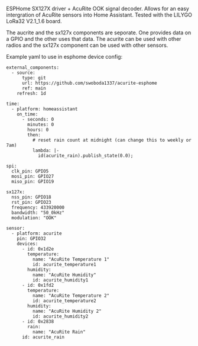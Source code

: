 ESPHome SX127X driver + AcuRite OOK signal decoder. Allows for an easy intergration of AcuRite sensors into Home Assistant. Tested with the LILYGO LoRa32 V2.1_1.6 board.

The aucrite and the sx127x components are seporate. One provides data on a GPIO and the other uses that data. The acurite can be used with other radios and the sx127x component can be used with other sensors. 

Example yaml to use in esphome device config:

    external_components:
      - source:
          type: git
          url: https://github.com/swoboda1337/acurite-esphome
          ref: main
        refresh: 1d
    
    time:
      - platform: homeassistant
        on_time:
          - seconds: 0
            minutes: 0
            hours: 0
            then:
              # reset rain count at midnight (can change this to weekly or 7am)
              lambda: |-
                id(acurite_rain).publish_state(0.0);
    
    spi:
      clk_pin: GPIO5
      mosi_pin: GPIO27
      miso_pin: GPIO19
    
    sx127x:
      nss_pin: GPIO18
      rst_pin: GPIO23
      frequency: 433920000
      bandwidth: "50_0kHz"
      modulation: "OOK"
    
    sensor:
      - platform: acurite
        pin: GPIO32
        devices:
          - id: 0x1d2e
            temperature:
              name: "AcuRite Temperature 1"
              id: acurite_temperature1
            humidity:
              name: "AcuRite Humidity"
              id: acurite_humidity1
          - id: 0x1fd2
            temperature:
              name: "AcuRite Temperature 2"
              id: acurite_temperature2
            humidity:
              name: "AcuRite Humidity 2"
              id: acurite_humidity2
          - id: 0x2838
            rain:
              name: "AcuRite Rain"
          id: acurite_rain

